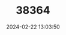 ---
title: "38364"
category: "Ilex karuaiana"
draft: false
date: 2024-02-22 13:03:50
languages:
  South American Indian (Other): ["Tarebi-yek"]
---